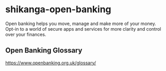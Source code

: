 # shikanga-open-banking
Open banking helps you move, manage and make more of your money. Opt-in to a world of secure apps and services for more clarity and control over your finances.

## Open Banking Glossary
https://www.openbanking.org.uk/glossary/